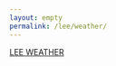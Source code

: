 ```yaml
---
layout: empty
permalink: /lee/weather/
---
```

<a class="weatherwidget-io" href="https://forecast7.com/en/42d30n73d25/lee/?unit=us" data-label_1="LEE" data-label_2="WEATHER" data-theme="dark" >LEE WEATHER</a>
<script>
!function(d,s,id){var js,fjs=d.getElementsByTagName(s)[0];if(!d.getElementById(id)){js=d.createElement(s);js.id=id;js.src='https://weatherwidget.io/js/widget.min.js';fjs.parentNode.insertBefore(js,fjs);}}(document,'script','weatherwidget-io-js');
</script>
